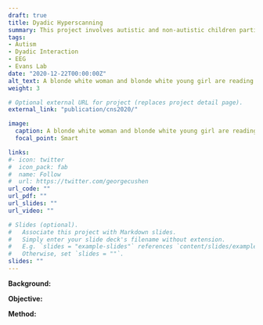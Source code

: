 ```yaml
---
draft: true
title: Dyadic Hyperscanning
summary: This project involves autistic and non-autistic children participating in a variety of games and activities with a parent while wearing mobile EEG headsets. We are interested in markers of neural and behavioral synchrony in addition to objective and subjective indicators of parent-child connection.
tags:
- Autism
- Dyadic Interaction
- EEG
- Evans Lab
date: "2020-12-22T00:00:00Z"
alt_text: A blonde white woman and blonde white young girl are reading a book and smiling. Both are wearing EEG caps. 
weight: 3

# Optional external URL for project (replaces project detail page).
external_link: "publication/cns2020/"

image:
  caption: A blonde white woman and blonde white young girl are reading a book and smiling. Both are wearing EEG caps.
  focal_point: Smart

links:
#- icon: twitter
#  icon_pack: fab
#  name: Follow
#  url: https://twitter.com/georgecushen
url_code: ""
url_pdf: ""
url_slides: ""
url_video: ""

# Slides (optional).
#   Associate this project with Markdown slides.
#   Simply enter your slide deck's filename without extension.
#   E.g. `slides = "example-slides"` references `content/slides/example-slides.md`.
#   Otherwise, set `slides = ""`.
slides: ""
---
```

**Background:**


**Objective:**


**Method:**
